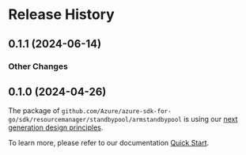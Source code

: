 # Release History

## 0.1.1 (2024-06-14)
### Other Changes


## 0.1.0 (2024-04-26)

The package of `github.com/Azure/azure-sdk-for-go/sdk/resourcemanager/standbypool/armstandbypool` is using our [next generation design principles](https://azure.github.io/azure-sdk/general_introduction.html).

To learn more, please refer to our documentation [Quick Start](https://aka.ms/azsdk/go/mgmt).